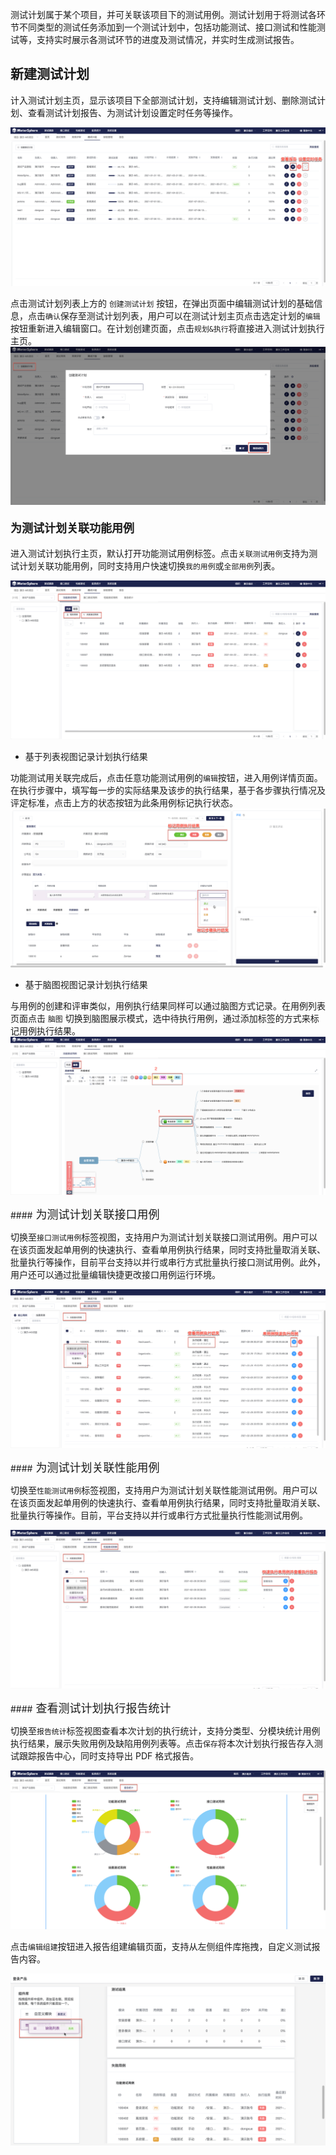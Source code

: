 测试计划属于某个项目，并可关联该项目下的测试用例。测试计划用于将测试各环节不同类型的测试任务添加到一个测试计划中，包括功能测试、接口测试和性能测试等，支持实时展示各测试环节的进度及测试情况，并实时生成测试报告。

## 新建测试计划

计入测试计划主页，显示该项目下全部测试计划，支持编辑测试计划、删除测试计划、查看测试计划报告、为测试计划设置定时任务等操作。

![!新建测试计划](../../img/track/测试计划主页.png)

点击测试计划列表上方的 `创建测试计划` 按钮，在弹出页面中编辑测试计划的基础信息，点击`确认`保存至测试计划列表，用户可以在测试计划主页点击选定计划的`编辑`按钮重新进入编辑窗口。在计划创建页面，点击`规划&执行`将直接进入测试计划执行主页。
![!新建测试计划](../../img/track/创建测试计划.png)

#### <font size=4> 为测试计划关联功能用例 </font>	

进入测试计划执行主页，默认打开功能测试用例标签。点击`关联测试用例`支持为测试计划关联功能用例，同时支持用户快速切换`我的用例`或`全部用例`列表。

![!新建测试计划](../../img/track/测试计划关联用例.png)

- 基于列表视图记录计划执行结果

功能测试用关联完成后，点击任意功能测试用例的`编辑`按钮，进入用例详情页面。在执行步骤中，填写每一步的实际结果及该步的执行结果，基于各步骤执行情况及评定标准，点击上方的状态按钮为此条用例标记执行状态。
![!更新用例执行结果](../../img/track/更新用例执行结果.png)

- 基于脑图视图记录计划执行结果

与用例的创建和评审类似，用例执行结果同样可以通过脑图方式记录。在用例列表页面点击 `脑图` 切换到脑图展示模式，选中待执行用例，通过添加标签的方式来标记用例执行结果。
![!脑图记录用例结果](../../img/track/脑图记录用例结果.png)

####<font size=4> 为测试计划关联接口用例 </font>		

切换至`接口测试用例`标签视图，支持用户为测试计划关联接口测试用例。用户可以在该页面发起单用例的快速执行、查看单用例执行结果，同时支持批量取消关联、批量执行等操作，目前平台支持以并行或串行方式批量执行接口测试用例。此外，用户还可以通过批量编辑快捷更改接口用例运行环境。

![!新建测试计划](../../img/track/测试计划关联接口用例.png)

####<font size=4> 为测试计划关联性能用例 </font>		

切换至`性能测试用例`标签视图，支持用户为测试计划关联性能测试用例。用户可以在该页面发起单用例的快速执行、查看单用例执行结果，同时支持批量取消关联、批量执行等操作。目前，平台支持以并行或串行方式批量执行性能测试用例。

![!新建测试计划](../../img/track/测试计划关联性能用例.png)

####<font size=4> 查看测试计划执行报告统计 </font>		

切换至`报告统计`标签视图查看本次计划的执行统计，支持分类型、分模块统计用例执行结果，展示失败用例及缺陷用例列表等。点击`保存`将本次计划执行报告存入测试跟踪报告中心，同时支持导出 PDF 格式报告。

![!新建测试计划](../../img/track/查看测试计划执行报告统计.png)

点击`编辑组建`按钮进入报告组建编辑页面，支持从左侧组件库拖拽，自定义测试报告内容。

![!报告统计](../../img/track/编辑统计报告组建.png)